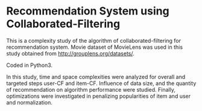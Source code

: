 # Recommendation System using Collaborated-Filtering
This is a complexity study of the algorithm of collaborated-filtering for recommendation system. Movie dataset of MovieLens was used in this study obtained from <http://grouplens.org/datasets/>.

Coded in Python3.

In this study, time and space complexities were analyzed for overall and targeted steps user-CF and item-CF. Influence of data size, and the quantity of recommendation on algorithm performance were studied. Finally, optimizations were investigated in penalizing popularities of item and user and normalization.
